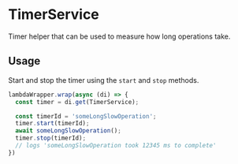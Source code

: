 # TimerService

Timer helper that can be used to measure how long operations take.

## Usage

Start and stop the timer using the `start` and `stop` methods.

```ts
lambdaWrapper.wrap(async (di) => {
  const timer = di.get(TimerService);

  const timerId = 'someLongSlowOperation';
  timer.start(timerId);
  await someLongSlowOperation();
  timer.stop(timerId);
  // logs 'someLongSlowOperation took 12345 ms to complete'
})
```
